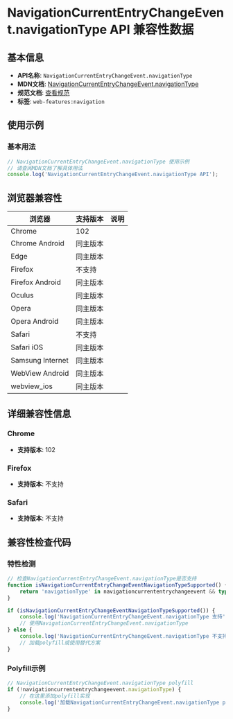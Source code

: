 # NavigationCurrentEntryChangeEvent.navigationType API 兼容性数据

## 基本信息

- **API名称**: `NavigationCurrentEntryChangeEvent.navigationType`
- **MDN文档**: [NavigationCurrentEntryChangeEvent.navigationType](https://developer.mozilla.org/docs/Web/API/NavigationCurrentEntryChangeEvent/navigationType)
- **规范文档**: [查看规范](https://html.spec.whatwg.org/multipage/nav-history-apis.html#dom-navigationcurrententrychangeevent-navigationtype-dev)
- **标签**: `web-features:navigation`

## 使用示例

### 基本用法

```javascript
// NavigationCurrentEntryChangeEvent.navigationType 使用示例
// 请查阅MDN文档了解具体用法
console.log('NavigationCurrentEntryChangeEvent.navigationType API');
```

## 浏览器兼容性

| 浏览器 | 支持版本 | 说明 |
|--------|----------|------|
| Chrome | 102 |  |
| Chrome Android | 同主版本 |  |
| Edge | 同主版本 |  |
| Firefox | 不支持 |  |
| Firefox Android | 同主版本 |  |
| Oculus | 同主版本 |  |
| Opera | 同主版本 |  |
| Opera Android | 同主版本 |  |
| Safari | 不支持 |  |
| Safari iOS | 同主版本 |  |
| Samsung Internet | 同主版本 |  |
| WebView Android | 同主版本 |  |
| webview_ios | 同主版本 |  |

## 详细兼容性信息

### Chrome

- **支持版本**: 102

### Firefox

- **支持版本**: 不支持

### Safari

- **支持版本**: 不支持

## 兼容性检查代码

### 特性检测

```javascript
// 检查NavigationCurrentEntryChangeEvent.navigationType是否支持
function isNavigationCurrentEntryChangeEventNavigationTypeSupported() {
    return 'navigationType' in navigationcurrententrychangeevent && typeof navigationcurrententrychangeevent.navigationType === 'function';
}

if (isNavigationCurrentEntryChangeEventNavigationTypeSupported()) {
    console.log('NavigationCurrentEntryChangeEvent.navigationType 支持');
    // 使用NavigationCurrentEntryChangeEvent.navigationType
} else {
    console.log('NavigationCurrentEntryChangeEvent.navigationType 不支持，需要polyfill');
    // 加载polyfill或使用替代方案
}
```

### Polyfill示例

```javascript
// NavigationCurrentEntryChangeEvent.navigationType polyfill
if (!navigationcurrententrychangeevent.navigationType) {
    // 在这里添加polyfill实现
    console.log('加载NavigationCurrentEntryChangeEvent.navigationType polyfill');
}
```

